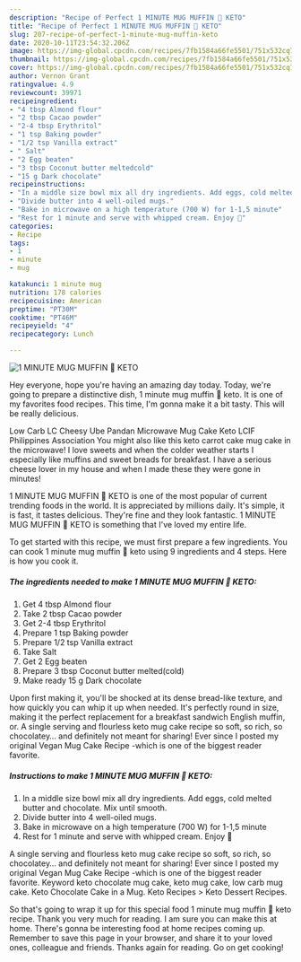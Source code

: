 ```yaml
---
description: "Recipe of Perfect 1 MINUTE MUG MUFFIN 🖤 KETO"
title: "Recipe of Perfect 1 MINUTE MUG MUFFIN 🖤 KETO"
slug: 207-recipe-of-perfect-1-minute-mug-muffin-keto
date: 2020-10-11T23:54:32.206Z
image: https://img-global.cpcdn.com/recipes/7fb1584a66fe5501/751x532cq70/1-minute-mug-muffin-🖤-keto-recipe-main-photo.jpg
thumbnail: https://img-global.cpcdn.com/recipes/7fb1584a66fe5501/751x532cq70/1-minute-mug-muffin-🖤-keto-recipe-main-photo.jpg
cover: https://img-global.cpcdn.com/recipes/7fb1584a66fe5501/751x532cq70/1-minute-mug-muffin-🖤-keto-recipe-main-photo.jpg
author: Vernon Grant
ratingvalue: 4.9
reviewcount: 39971
recipeingredient:
- "4 tbsp Almond flour"
- "2 tbsp Cacao powder"
- "2-4 tbsp Erythritol"
- "1 tsp Baking powder"
- "1/2 tsp Vanilla extract"
- " Salt"
- "2 Egg beaten"
- "3 tbsp Coconut butter meltedcold"
- "15 g Dark chocolate"
recipeinstructions:
- "In a middle size bowl mix all dry ingredients. Add eggs, cold melted butter and chocolate. Mix until smooth."
- "Divide butter into 4 well-oiled mugs."
- "Bake in microwave on a high temperature (700 W) for 1-1,5 minute"
- "Rest for 1 minute and serve with whipped cream. Enjoy 🦊"
categories:
- Recipe
tags:
- 1
- minute
- mug

katakunci: 1 minute mug 
nutrition: 178 calories
recipecuisine: American
preptime: "PT30M"
cooktime: "PT46M"
recipeyield: "4"
recipecategory: Lunch

---
```



![1 MINUTE MUG MUFFIN 🖤 KETO](https://img-global.cpcdn.com/recipes/7fb1584a66fe5501/751x532cq70/1-minute-mug-muffin-🖤-keto-recipe-main-photo.jpg)

Hey everyone, hope you're having an amazing day today. Today, we're going to prepare a distinctive dish, 1 minute mug muffin 🖤 keto. It is one of my favorites food recipes. This time, I'm gonna make it a bit tasty. This will be really delicious.

Low Carb LC Cheesy Ube Pandan Microwave Mug Cake Keto LCIF Philippines Association You might also like this keto carrot cake mug cake in the microwave! I love sweets and when the colder weather starts I especially like muffins and sweet breads for breakfast. I have a serious cheese lover in my house and when I made these they were gone in minutes!

1 MINUTE MUG MUFFIN 🖤 KETO is one of the most popular of current trending foods in the world. It is appreciated by millions daily. It's simple, it is fast, it tastes delicious. They're fine and they look fantastic. 1 MINUTE MUG MUFFIN 🖤 KETO is something that I've loved my entire life.


To get started with this recipe, we must first prepare a few ingredients. You can cook 1 minute mug muffin 🖤 keto using 9 ingredients and 4 steps. Here is how you cook it.

<!--inarticleads1-->

##### The ingredients needed to make 1 MINUTE MUG MUFFIN 🖤 KETO:

1. Get 4 tbsp Almond flour
1. Take 2 tbsp Cacao powder
1. Get 2-4 tbsp Erythritol
1. Prepare 1 tsp Baking powder
1. Prepare 1/2 tsp Vanilla extract
1. Take  Salt
1. Get 2 Egg beaten
1. Prepare 3 tbsp Coconut butter melted(cold)
1. Make ready 15 g Dark chocolate


Upon first making it, you&#39;ll be shocked at its dense bread-like texture, and how quickly you can whip it up when needed. It&#39;s perfectly round in size, making it the perfect replacement for a breakfast sandwich English muffin, or. A single serving and flourless keto mug cake recipe so soft, so rich, so chocolatey… and definitely not meant for sharing! Ever since I posted my original Vegan Mug Cake Recipe -which is one of the biggest reader favorite. 

<!--inarticleads2-->

##### Instructions to make 1 MINUTE MUG MUFFIN 🖤 KETO:

1. In a middle size bowl mix all dry ingredients. Add eggs, cold melted butter and chocolate. Mix until smooth.
1. Divide butter into 4 well-oiled mugs.
1. Bake in microwave on a high temperature (700 W) for 1-1,5 minute
1. Rest for 1 minute and serve with whipped cream. Enjoy 🦊


A single serving and flourless keto mug cake recipe so soft, so rich, so chocolatey… and definitely not meant for sharing! Ever since I posted my original Vegan Mug Cake Recipe -which is one of the biggest reader favorite. Keyword keto chocolate mug cake, keto mug cake, low carb mug cake. Keto Chocolate Cake in a Mug. Keto Recipes &gt; Keto Dessert Recipes. 

So that's going to wrap it up for this special food 1 minute mug muffin 🖤 keto recipe. Thank you very much for reading. I am sure you can make this at home. There's gonna be interesting food at home recipes coming up. Remember to save this page in your browser, and share it to your loved ones, colleague and friends. Thanks again for reading. Go on get cooking!
